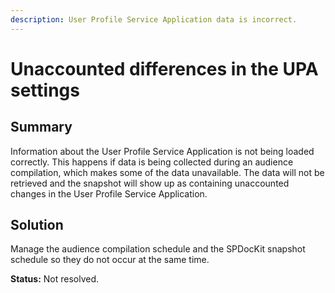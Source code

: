 ```yaml
---
description: User Profile Service Application data is incorrect.
---
```


# Unaccounted differences in the UPA settings

## **Summary**

Information about the User Profile Service Application is not being loaded correctly. This happens if data is being collected during an audience compilation, which makes some of the data unavailable. The data will not be retrieved and the snapshot will show up as containing unaccounted changes in the User Profile Service Application.

## **Solution**

Manage the audience compilation schedule and the SPDocKit snapshot schedule so they do not occur at the same time.

**Status:** Not resolved.

